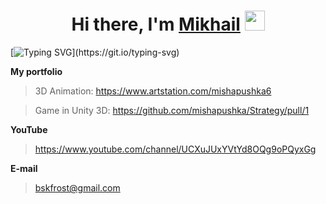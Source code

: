 <h1 align="center">Hi there, I'm <a href="https://daniilshat.ru/" target="_blank">Mikhail</a> 
<img src="https://github.com/blackcater/blackcater/raw/main/images/Hi.gif" height="32"/></h1>


[![Typing SVG](https://readme-typing-svg.herokuapp.com?color=%2336BCF7&lines=3D+Animation/Blender,+Unity+3D+......)](https://git.io/typing-svg)

**My portfolio**
>3D Animation: https://www.artstation.com/mishapushka6

>Game in Unity 3D: https://github.com/mishapushka/Strategy/pull/1

**YouTube**
>https://www.youtube.com/channel/UCXuJUxYVtYd8OQg9oPQyxGg

**E-mail**
>bskfrost@gmail.com
